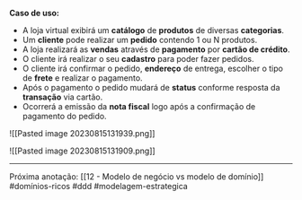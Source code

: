 **Caso de uso:**

- A loja virtual exibirá um **catálogo** de **produtos** de diversas **categorias**.
- Um **cliente** pode realizar um **pedido** contendo 1 ou N produtos.
- A loja realizará as **vendas** através de **pagamento** por **cartão de crédito**.
- O cliente irá realizar o seu **cadastro** para poder fazer pedidos.
- O cliente irá confirmar o pedido, **endereço** de entrega, escolher o tipo de **frete** e realizar o pagamento.
- Após o pagamento o pedido mudará de **status** conforme resposta da **transação** via cartão.
- Ocorrerá a emissão da **nota fiscal** logo após a confirmação de pagamento do pedido.

![[Pasted image 20230815131939.png]]

![[Pasted image 20230815131909.png]]

---
Próxima anotação: [[12 - Modelo de negócio vs modelo de domínio]]
#domínios-ricos #ddd #modelagem-estrategica 